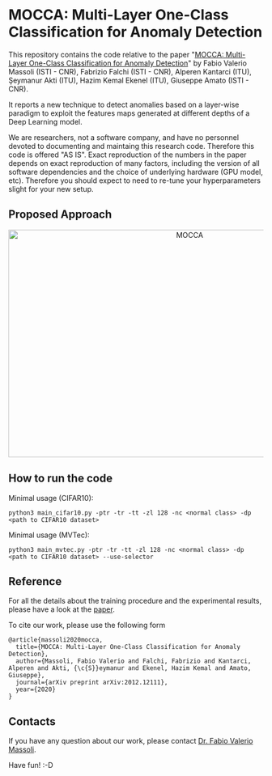 # MOCCA: Multi-Layer One-Class Classification for Anomaly Detection

This repository contains the code relative to the paper "[MOCCA: Multi-Layer One-Class Classification for Anomaly Detection](https://...)" by Fabio Valerio Massoli (ISTI - CNR), Fabrizio Falchi (ISTI - CNR), Alperen Kantarci (ITU), Şeymanur Akti (ITU), Hazim Kemal Ekenel (ITU), Giuseppe Amato (ISTI - CNR).

It reports a new technique to detect anomalies based on a layer-wise paradigm to exploit the features maps generated at different depths of a Deep Learning model.

We are researchers, not a software company, and have no personnel devoted to documenting and maintaing this research code. Therefore this code is offered "AS IS". Exact reproduction of the numbers in the paper depends on exact reproduction of many factors, including the version of all software dependencies and the choice of underlying hardware (GPU model, etc). Therefore you should expect to need to re-tune your hyperparameters slight for your new setup.


## Proposed Approach


<p align="center">
<img src="https://github.com/fvmassoli/mocca-anomaly-detection/blob/main/images/mocca.png"  alt="MOCCA" width="700" height="450">
</p>


## How to run the code


Minimal usage (CIFAR10):

```
python3 main_cifar10.py -ptr -tr -tt -zl 128 -nc <normal class> -dp <path to CIFAR10 dataset>
```

Minimal usage (MVTec):

```
python3 main_mvtec.py -ptr -tr -tt -zl 128 -nc <normal class> -dp <path to CIFAR10 dataset> --use-selector
```


## Reference
For all the details about the training procedure and the experimental results, please have a look at the [paper](https://arxiv.org/abs/2012.12111).

To cite our work, please use the following form

```
@article{massoli2020mocca,
  title={MOCCA: Multi-Layer One-Class Classification for Anomaly Detection},
  author={Massoli, Fabio Valerio and Falchi, Fabrizio and Kantarci, Alperen and Akti, {\c{S}}eymanur and Ekenel, Hazim Kemal and Amato, Giuseppe},
  journal={arXiv preprint arXiv:2012.12111},
  year={2020}
}
```

## Contacts
If you have any question about our work, please contact [Dr. Fabio Valerio Massoli](mailto:fabio.massoli@isti.cnr.it). 

Have fun! :-D
